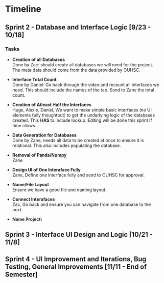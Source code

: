 # Timeline

## Sprint 2 - Database and Interface Logic [9/23 - 10/18]

### Tasks
- **Creation of all Databases**\
Done by Zac: should create all databases we will need for the project. The meta data should come from the data provided by OUHSC.

- **Interface Total Count**\
Done by Daniel: Go back through the video and recount all interfaces we need. This should include the names of the tab. Send to Zane the total count.

- **Creation of Atleast Half the Interfaces**\
Hugo, Alexie, Daniel, We want to make simple basic interfaces (no UI elements fully thoughtout) to get the underlying logic of the databases created. This **HAS** to include lookup. Editing will be done this sprint if time allows.

- **Data Generation for Databases**\
Done by Zane, needs all data to be created at once to ensure it is relational. This also includes populating the database.

- **Removal of Panda/Numpy**\
Zane

- **Design UI of One Interaface Fully**\
Zane, Define one interface fully and send to OUHSC for approval.

- **Name/File Layout**\
Ensure we have a good file and naming layout.

- **Connect Interafaces**\
Zac, Go back and ensure you can navigate from one database to the next.

- **Name Project**\

## Sprint 3 - Interface UI Design and Logic [10/21 - 11/8]


## Sprint 4 - UI Improvement and Iterations, Bug Testing, General Improvements [11/11 - End of Semester]